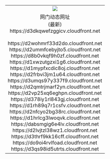 ﻿<table>
  <tr></tr>
  <tr><td colspan=2 align=center><img src="https://d3dkqwefzggicv.cloudfront.net/Up/oGate.jpg" /></td></tr>
  <tr><td colspan=2 align=center>网门动态网址<br/>(最新)
<br>https://d3dkqwefzggicv.cloudfront.net
<br/>
<br>https://d2wohmrf33d2do.cloudfront.net
<br>https://d2ummfcebyjto5.cloudfront.net
<br>https://d8b0vkqf9h0zf.cloudfront.net
<br>https://d1xwzutgzxi1g6.cloudfront.net
<br>https://d1mypfxcdic8oj.cloudfront.net
<br>https://d2frbvi3jm1u64.cloudfront.net
<br>https://d3umqs97y337f9.cloudfront.net
<br>https://d2qmtrjmarf2yn.cloudfront.net
<br>https://d2vp25xq6eghpn.cloudfront.net
<br>https://d378iy1rl843gj.cloudfront.net
<br>https://d1rh89q7r1csfv.cloudfront.net
<br>https://d2nfcyo2bg38rc.cloudfront.net
<br>https://d1hrlcg3lwoqvk.cloudfront.net
<br>https://dabsmgig6e4lv.cloudfront.net
<br>https://d2lvjtzl38wz1.cloudfront.net
<br>https://d3thrf9kk16cff.cloudfront.net
<br>https://do9oi4rvlfoad.cloudfront.net
<br>https://d3qs98id5utrts.cloudfront.net
    </td>
  </tr>
</table>

